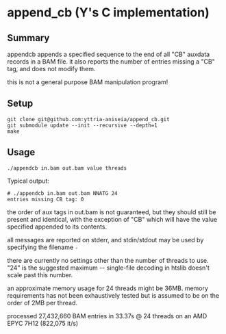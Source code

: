 # append_cb (Y's C implementation)

## Summary
appendcb appends a specified sequence to the end of all "CB" auxdata records in a BAM file.
it also reports the number of entries missing a "CB" tag, and does not modify them.

this is not a general purpose BAM manipulation program!

## Setup
```
git clone git@github.com:yttria-aniseia/append_cb.git
git submodule update --init --recursive --depth=1
make
```

## Usage
```
./appendcb in.bam out.bam value threads
```

Typical output:
```
# ./appendcb in.bam out.bam NNATG 24
entries missing CB tag: 0
```
the order of aux tags in out.bam is not guaranteed,
but they should still be present and identical,
with the exception of "CB" which will have the value
specified appended to its contents.

all messages are reported on stderr, and stdin/stdout
may be used by specifying the filename `-`

there are currently no settings other than the number of threads to use.
"24" is the suggested maximum -- single-file decoding in htslib doesn't
scale past this number.

an approximate memory usage for 24 threads might be 36MB.
memory requirements has not been exhaustively tested but is assumed to be
on the order of 2MB per thread.

processed 27,432,660 BAM entries in 33.37s @ 24 threads on an AMD EPYC 7H12
(822,075 it/s)